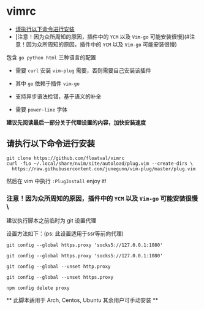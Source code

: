 # vimrc
- [请执行以下命令进行安装](#请执行以下命令进行安装)
 - [注意！因为众所周知的原因，插件中的 ```YCM``` 以及 ```Vim-go``` 可能安装很慢](#注意！因为众所周知的原因，插件中的 ```YCM``` 以及 ```Vim-go``` 可能安装很慢)

包含 ``` go python html ``` 三种语言的配置

- 需要 ```curl``` 安装 ```vim-plug``` 需要，否则需要自己安装该插件

- 其中 ```go```  依赖于插件 ```vim-go```

- 支持异步语法检错，基于语义的补全

- 需要 ```power-line``` 字体


**建议先阅读最后一部分关于代理设置的内容，加快安装速度**


## 请执行以下命令进行安装

```
git clone https://github.com/floatval/vimrc
curl -fLo ~/.local/share/nvim/site/autoload/plug.vim --create-dirs \
  https://raw.githubusercontent.com/junegunn/vim-plug/master/plug.vim
```

然后在 vim 中执行 ```:PlugInstall```
enjoy it!


### 注意！因为众所周知的原因，插件中的 ```YCM``` 以及 ```Vim-go``` 可能安装很慢 \
建议执行脚本之前临时为 git 设置代理

设置方法如下：(ps: 此设置适用于ssr等前向代理)

```
git config --global https.proxy 'socks5://127.0.0.1:1080'

git config --global https.proxy 'socks5://127.0.0.1:1080'

git config --global --unset http.proxy

git config --global --unset https.proxy

npm config delete proxy
```

** 此脚本适用于 Arch, Centos, Ubuntu  其余用户可手动安装 **
